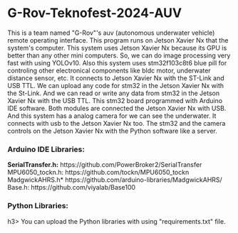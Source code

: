 # G-Rov-Teknofest-2024-AUV

This is a team named "G-Rov"'s auv (autonomous underwater vehicle) remote operating interface. This program runs on Jetson Xavier Nx that the system's computer. This system uses Jetson Xavier Nx because its GPU is better than any other mini computers. So, we can do image processing very fast with using YOLOv10. Also this system uses stm32f103c8t6 blue pill for controling other electronical components like bldc motor, underwater distance sensor, etc. It connects to Jetson Xavier Nx with the ST-Link and USB TTL. We can upload any code for stm32 in the Jetson Xavier Nx with the St-Link. And we can read or write any data from stm32 in the Jetson Xavier Nx with the USB TTL. This stm32 board programmed with Arduino IDE software. Both modules are connected the Jetson Xavier Nx with USB. And this system has a analog camera for we can see the underwater. It connects with usb to the Jetson Xavier Nx too. The stm32 and the camera controls on the Jetson Xavier Nx with the Python software like a server.

<h3>Arduino IDE Libraries:</h3>
<b>SerialTransfer.h:</b> https://github.com/PowerBroker2/SerialTransfer<br>
MPU6050_tockn.h: https://github.com/tockn/MPU6050_tockn<br>
MadgwickAHRS.h* https://github.com/arduino-libraries/MadgwickAHRS/<br>
Base.h: https://github.com/viyalab/Base100<br>

<h3>Python Libraries:</h3>h3>
You can upload the Python libraries with using "requirements.txt" file.
